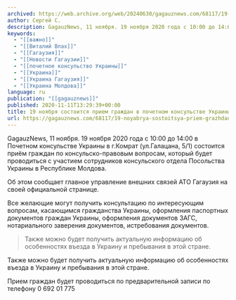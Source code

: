 ```yaml
---
archived: https://web.archive.org/web/20240630/gagauznews.com/68117/19-noyabrya-sostoitsya-priem-grazhdan-v-pochetnom-konsulstve-ukrainy-v-komrate.html
author: Сергей С.
description: GagauzNews, 11 ноября. 19 ноября 2020 года с 10:00 до 14:00 в Почетном консульстве Украины в г.Комрат (ул.Галацана, 5/1) состоится приём граждан по консульско-правовым вопросам, который будет проводиться с участием сотрудников консульского отдела Посольства Украины в Республике Молдова. Об этом сообщает главное управление внешних связей АТО Гагаузия на своей официальной странице. Все желающие могут получить консультацию по интересующим вопросам, касающимся гражданства Украины, оформления паспортных документов граждан Украины, оформления документов ЗАГС, нотариального заверения документов, истребования документов. Также можно будет получить актуальную информацию об особенностях въезда в Украину и пребывания в этой стране. Прием граждан будет проводиться по предварительной записи по телефону […]
keywords:
  - "[[важно]]"
  - "[[Виталий Влах]]"
  - "[[Гагаузия]]"
  - "[[Новости Гагаузии]]"
  - "[[почетное консульство Украины]]"
  - "[[Украина]]"
  - "[[Украина Гагаузия]]"
  - "[[Украина Молдова]]"
language: ru
publication: "[[gagauznews]]"
published: 2020-11-11T13:29:39+00:00
title: 19 ноября состоится прием граждан в почетном консульстве Украины в Комрате
url: https://gagauznews.com/68117/19-noyabrya-sostoitsya-priem-grazhdan-v-pochetnom-konsulstve-ukrainy-v-komrate.html
---
```


GagauzNews, 11 ноября. 19 ноября 2020 года с 10:00 до 14:00 в Почетном консульстве Украины в г.Комрат (ул.Галацана, 5/1) состоится приём граждан по консульско-правовым вопросам, который будет проводиться с участием сотрудников консульского отдела Посольства Украины в Республике Молдова.

Об этом сообщает главное управление внешних связей АТО Гагаузия на своей официальной странице.

Все желающие могут получить консультацию по интересующим вопросам, касающимся гражданства Украины, оформления паспортных документов граждан Украины, оформления документов ЗАГС, нотариального заверения документов, истребования документов.

> Также можно будет получить актуальную информацию об особенностях въезда в Украину и пребывания в этой стране.

Также можно будет получить актуальную информацию об особенностях въезда в Украину и пребывания в этой стране.

Прием граждан будет проводиться по предварительной записи по телефону 0 692 01 775